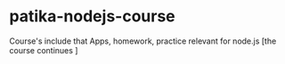 # patika-nodejs-course
Course's include that Apps, homework, practice relevant for node.js [the course continues ]
